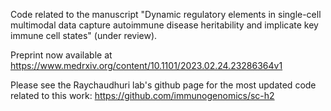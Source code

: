 Code related to the manuscript "Dynamic regulatory elements in single-cell multimodal data capture autoimmune disease heritability and implicate key immune cell states" (under review).

Preprint now available at https://www.medrxiv.org/content/10.1101/2023.02.24.23286364v1

Please see the Raychaudhuri lab's github page for the most updated code related to this work: https://github.com/immunogenomics/sc-h2
